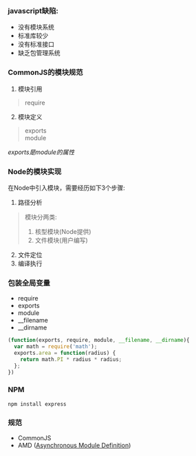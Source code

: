 ### javascript缺陷:
- 没有模块系统
- 标准库较少
- 没有标准接口
- 缺乏包管理系统

### CommonJS的模块规范
1. 模块引用
> require

2. 模块定义
> exports  
> module  

*exports是module的属性*

### Node的模块实现
在Node中引入模块，需要经历如下3个步骤:
1. 路径分析
> 模块分两类:
> 1. 核型模块(Node提供)  
> 2. 文件模块(用户编写)
2. 文件定位
3. 编译执行

### 包装全局变量
- require
- exports
- module
- __filename
- __dirname

```js
(function(exports, require, module, __filename, __dirname){
  var math = require('math');
  exports.area = function(radius) {
    return math.PI * radius * radius;
  };
})
```
### NPM
```
npm install express
```

### 规范
- CommonJS
- AMD ([Asynchronous Module Definition](https://github.com/amdjs/amdjs-api/wiki/AMD))

